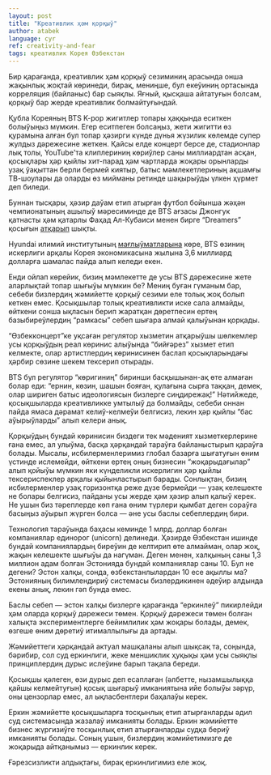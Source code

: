 ```yaml
---
layout: post
title: "Креативлик ҳәм қорқыў"
author: atabek
language: cyr
ref: creativity-and-fear
tags: креативлик Корея Өзбекстан
---
```


Бир қарағанда, креативлик ҳәм қорқыў сезиминиң арасында онша жақынлық жоқтай көринеди, бирақ, мениңше, бул екеўиниң ортасында корреляция (байланыс) бар сыяқлы. Яғный, қысқаша айтатуғын болсам, қорқыў бар жерде креативлик болмайтуғындай.

Қубла Кореяның BTS K-pop жигитлер топары ҳаққында еситкен болыўыңыз мүмкин. Егер еситпеген болсаңыз, жети жигитти өз қурамына алған бул топар ҳәзирги күнде дүнья жүзилик көлемде супер жулдыз дәрежесине жеткен. Қайсы елде концерт берсе де, стадионлар лық толы, YouTube'та клиплериниң көриўлер саны миллиардтан асқан, қосықлары ҳәр қыйлы хит-парад ҳәм чартларда жоқары орынларды узақ ўақыттан берли бермей киятыр, батыс мәмлекетлериның ақшамғы ТВ-шоулары да оларды өз мийманы ретинде шақырыўды үлкен ҳүрмет деп биледи.

Буннан тысқары, ҳәзир даўам етип атырған футбол бойынша жәҳән чемпионатының ашылыў мәресиминде де BTS ағзасы Джонгук қатнасты ҳәм қатарлы Фаҳад Ал-Кубаиси менен бирге “Dreamers” қосығын [атқарып](https://www.youtube.com/watch?v=AYh-GW2QEy0) шықты.

Hyundai илимий институтының [мағлыўматларына](https://www.koreaherald.com/view.php?ud=20181218000811) көре, BTS өзиниң искерлиги арқалы Корея экономикасына жылына 3,6 миллиард долларға шамалас пайда алып келеди екен.

Енди ойлап көрейик, бизиң мәмлекетте де усы BTS дәрежесине жете аларлықтай топар шығыўы мүмкин бе? Мениң буған гүманым бар, себеби бизлердиң жәмийетте қорқыў сезими еле толық жоқ болып кеткен емес. Қосықшылар толық креативликти иске сала алмайды, өйткени сонша ықласын берип жаратқан дөретпесин ертең базыбиреўлердиң “рамкасы” себеп шығара алмай қалыўынан қорқады.

“Өзбекконцерт”ке уқсаған регулятор хызметин атқарыўшы шөлкемлер усы қорқыўдың реал көринис алыўында “бийғәрез” хызмет етип келмекте, олар артистлердиң көринисинен баслап қосықларындағы ҳәрбир сөзине шекем тексерип отырады.

BTS бул регулятор “көригиниң” биринши басқышынан-ақ өте алмаған болар еди: “ернин, көзин, шашын бояған, қулағына сырға таққан, демек, олар шириген батыс идеологиясын бизлерге сиңдирежақ!” Нәтийжеде, қосықшыларда креативликке умтылыў да болмайды, себеби оннан пайда ямаса дәрамат келиў-келмеўи белгисиз, лекин ҳәр қыйлы “бас аўырыўларды” алып келери анық.

Қорқыўдың бундай көринисин биздеги тек мәденият хызметкерлерине ғана емес, ал улыўма, басқа ҳәрқандай тараўға байланыстырып қараўға болады. Мысалы, исбилерменлеримиз глобал базарға шығатуғын өним үстинде ислемейди, өйткени ертең оның бизнесин “жоқарыдағылар” алып қойыўы мүмкин яки күнделикли искерлигин ҳәр қыйлы тексериспеклер арқалы қыйынластырып барады. Сонлықтан, бизиң исбилерменлер узақ горизонтқа реже дүзе бермейди — узақ келешекте не болары белгисиз, пайданы усы жерде ҳәм ҳәзир алып қалыў керек. Не ушын биз тәреплерде көп ғана өним түрлери қымбат деген сораўға басыңыз аўырып жүрген болса — әне усы баслы себеплердиң бири.

Технология тараўында баҳасы кеминде 1 млрд. доллар болған компаниялар единорог (unicorn) делинеди. Ҳәзирде Өзбекстан ишинде бундай компаниялардың биреўин де келтирип өте алмайман, олар жоқ, жақын келешекте шығыўы да нагүман. Деген менен, халқының саны 1,3 миллион адам болған Эстонияда бундай компаниялар саны 10. Бул не дегени? Эстон халқы, сонда, өзбекстанлылардан 10 есе ақыллы ма? Эстонияның билимлендириў системасы бизлердикинен әдеўир алдында екены анық, лекин гәп бунда емес.

Баслы себеп — эстон халқы бизлерге қарағанда “еркинлеў” пикирлейди ҳәм оларда қорқыў дәрежеси төмен. Қорқыў дәрежеси төмен болған халықта экспериментлерге бейимлилик ҳәм жоқары болады, демек, өзгеше өним дөретиў итималлылығы да артады.

Жәмийеттеги ҳәрқандай актуал машқаланы алып шықсақ та, соңында, бәрибир, сол суд еркинлиги, жеке меншиклик ҳуқықы ҳәм усы сыяқлы принциплердиң дурыс ислеўине барып тақала береди.

Қосықшы қәлеген, өзи дурыс деп есаплаған (әлбетте, нызамшылыққа қайшы келмейтуғын) қосық шығарыў имканиятына ийе болыўы зәрүр, оны цензорлар емес, ал ықласбентлери баҳалаўы керек.

Еркин жәмийетте қосықшыларға тосқынлық етип атырғанларды әдил суд системасында жазалаў имканияты болады. Еркин жәмийетте бизнес жүргизиўге тосқынлық етип атырғанларды судқа бериў имканияты болады. Соның ушын, бизлердиң жәмийетимизге де жоқарыда айтқанымыз — еркинлик керек.

Ғәрезсизликти алдықтағы, бирақ еркинлигимиз еле жоқ.
